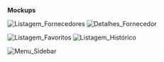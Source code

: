 **Mockups**

![Listagem_Fornecedores](/uploads/b31025f981dfbdbe21d3400ef7b83475/Listagem_Fornecedores.png) ![Detalhes_Fornecedor](/uploads/0a51ed58ca0a87b94dfb5f35ba90c3dd/Detalhes_Fornecedor.png) 

![Listagem_Favoritos](/uploads/ea13ab2e158be21ee2aa54b27ee80d2a/Listagem_Favoritos.png) ![Listagem_Histórico](/uploads/a8767ebf663cc5b53c2b015580c41e75/Listagem_Histórico.png)

![Menu_Sidebar](/uploads/9a0a75f1a8f8881ffa4f56e19ba99487/Menu_Sidebar.png)
